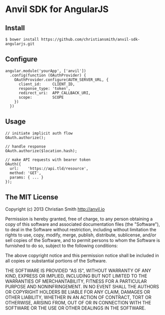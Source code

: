 # Anvil SDK for AngularJS

## Install

    $ bower install https://github.com/christiansmith/anvil-sdk-angularjs.git

## Configure

    angular.module('yourApp', ['anvil'])
      .config(function (OAuthProvider) {
        OAuthProvider.configure(AUTH_SERVER_URL, {
          client_id:     CLIENT_ID,
          response_type: 'token',
          redirect_uri:  APP_CALLBACK_URI,
          scope:         SCOPE
        })
      })
    

## Usage

    // initiate implicit auth flow
    OAuth.authorize();

    // handle response
    OAuth.authorize($location.hash);

    // make API requests with bearer token
    OAuth({
      url:    'https://api.tld/resource',
      method: 'GET',
      params: { ... }
    });

## The MIT License

Copyright (c) 2013 Christian Smith http://anvil.io

Permission is hereby granted, free of charge, to any person obtaining a copy
of this software and associated documentation files (the "Software"), to deal
in the Software without restriction, including without limitation the rights
to use, copy, modify, merge, publish, distribute, sublicense, and/or sell
copies of the Software, and to permit persons to whom the Software is
furnished to do so, subject to the following conditions:

The above copyright notice and this permission notice shall be included in
all copies or substantial portions of the Software.

THE SOFTWARE IS PROVIDED "AS IS", WITHOUT WARRANTY OF ANY KIND, EXPRESS OR
IMPLIED, INCLUDING BUT NOT LIMITED TO THE WARRANTIES OF MERCHANTABILITY,
FITNESS FOR A PARTICULAR PURPOSE AND NONINFRINGEMENT. IN NO EVENT SHALL THE
AUTHORS OR COPYRIGHT HOLDERS BE LIABLE FOR ANY CLAIM, DAMAGES OR OTHER
LIABILITY, WHETHER IN AN ACTION OF CONTRACT, TORT OR OTHERWISE, ARISING FROM,
OUT OF OR IN CONNECTION WITH THE SOFTWARE OR THE USE OR OTHER DEALINGS IN
THE SOFTWARE.
